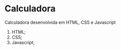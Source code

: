# Calculadora
Calculadora desenvolvida em HTML, CSS e Javascript
<br>
1. HTML;
2. CSS;
3. Javascript;



